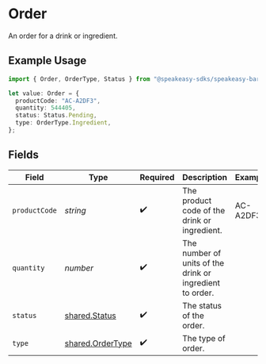 # Order

An order for a drink or ingredient.

## Example Usage

```typescript
import { Order, OrderType, Status } from "@speakeasy-sdks/speakeasy-bar/sdk/models/shared";

let value: Order = {
  productCode: "AC-A2DF3",
  quantity: 544405,
  status: Status.Pending,
  type: OrderType.Ingredient,
};
```

## Fields

| Field                                                       | Type                                                        | Required                                                    | Description                                                 | Example                                                     |
| ----------------------------------------------------------- | ----------------------------------------------------------- | ----------------------------------------------------------- | ----------------------------------------------------------- | ----------------------------------------------------------- |
| `productCode`                                               | *string*                                                    | :heavy_check_mark:                                          | The product code of the drink or ingredient.                | AC-A2DF3                                                    |
| `quantity`                                                  | *number*                                                    | :heavy_check_mark:                                          | The number of units of the drink or ingredient to order.    |                                                             |
| `status`                                                    | [shared.Status](../../../sdk/models/shared/status.md)       | :heavy_check_mark:                                          | The status of the order.                                    |                                                             |
| `type`                                                      | [shared.OrderType](../../../sdk/models/shared/ordertype.md) | :heavy_check_mark:                                          | The type of order.                                          |                                                             |